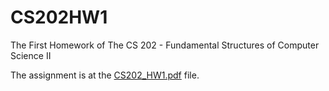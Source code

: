 # CS202HW1
The First Homework of The CS 202 - Fundamental Structures of Computer Science II

The assignment is at the [CS202_HW1.pdf](CS202_HW1.pdf) file.
